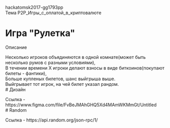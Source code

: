 hackatomsk2017-gg1793pp </br>
Тема P2P_Игры_с_оплатой_в_криптовалюте</br>
# Игра "Рулетка" </br>
<p>Описание</p>
Несколько игроков объядиняются в одной комнате(может быть несколько румов с разными условиями), </br>
В течении времени X игроки делают взносы в виде биткоинов(покупают билеты - фантики), </br>
Больше купленых билетов, шанс выйгрыша выше. </br>
Выйгрывает тот игрок, на чей билет указал рандом. </br>
# Дизайн </p>
Ссылка - https://www.figma.com/file/FvBeJMAhGHQ5Xd4MAmWKMmGt/Untitled </br>
# Random </p>
Ссылка - https://api.random.org/json-rpc/1/ </br>
